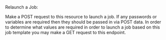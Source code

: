 Relaunch a Job:

Make a POST request to this resource to launch a job. If any passwords or variables are required then they should be
passed in via POST data. In order to determine what values are required in order to launch a job based on this job
template you may make a GET request to this endpoint.
